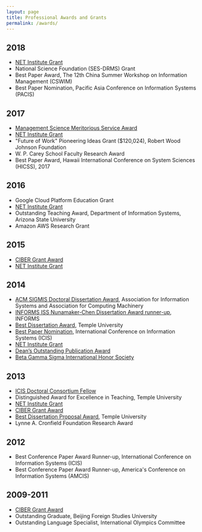 ```yaml
---
layout: page
title: Professional Awards and Grants
permalink: /awards/
---
```


<h2 class="blogyear">2018</h2>
<ul id="archive">
    <li><a href="http://netinst.org/">NET Institute Grant</a></li>
    <li>National Science Foundation (SES-DRMS) Grant</li>
    <li>Best Paper Award, The 12th China Summer Workshop on Information Management (CSWIM)</li>
    <li>Best Paper Nomination, Pacific Asia Conference on Information Systems (PACIS)</li>
</ul>

<h2 class="blogyear">2017</h2>
<ul id="archive">
    <li><a href="http://pubsonline.informs.org/doi/pdf/10.1287/mnsc.2017.2909">Management Science Meritorious Service Award</a></li>
    <li><a href="http://netinst.org/">NET Institute Grant</a></li>
    <li>"Future of Work" Pioneering Ideas Grant ($120,024), Robert Wood Johnson Foundation</li>
    <li>W. P. Carey School Faculty Research Award</li>
    <li>Best Paper Award, Hawaii International Conference on System Sciences (HICSS), 2017</li>
</ul>

<h2 class="blogyear">2016</h2>
<ul id="archive">
    <li>Google Cloud Platform Education Grant</li>
    <li><a href="http://netinst.org/">NET Institute Grant</a></li>
    <li>Outstanding Teaching Award, Department of Information Systems, Arizona State University</li>
    <li>Amazon AWS Research Grant</li>
</ul>

<h2 class="blogyear">2015</h2>
<ul id="archive">
    <li><a href="http://www.fox.temple.edu/cms_research/institutes-and-centers/ciber/">CIBER Grant Award</a></li>
    <li><a href="http://netinst.org/">NET Institute Grant</a></li>
</ul>

<h2 class="blogyear">2014</h2>
<ul id="archive">
    <li><a href="http://icis2014.aisnet.org/doctoral-consortium/dissertation-competition.html">ACM SIGMIS Doctoral Dissertation Award</a>, Association for Information Systems and Association for Computing Machinery</li>
    <li><a href="https://www.informs.org/Community/ISS/Awards/INFORMS-ISS-Nunamaker-Chen-Dissertation-Award">INFORMS ISS Nunamaker-Chen Dissertation Award runner-up</a>, INFORMS</li>
    <li><a href="http://www.fox.temple.edu/cms_academics/phd/fox-research-competition/">Best Dissertation Award</a>, Temple University</li>
    <li><a href="http://icis2014.aisnet.org/">Best Paper Nomination</a>, International Conference on Information Systems (ICIS)</li>
    <li><a href="http://netinst.org/">NET Institute Grant</a></li>
    <li><a href="http://www.fox.temple.edu/cms_academics/phd/fox-research-competition/">Dean’s Outstanding Publication Award</a></li>
    <li><a href="https://www.betagammasigma.org/">Beta Gamma Sigma International Honor Society</a></li>
</ul>

<h2 class="blogyear">2013</h2>
<ul id="archive">
    <li><a href="http://icis2014.aisnet.org/doctoral-consortium/call-for-nominations.html">ICIS Doctoral Consortium Fellow</a></li>
    <li>Distinguished Award for Excellence in Teaching, Temple University</li>
    <li><a href="http://netinst.org/">NET Institute Grant</a></li>
    <li><a href="http://www.fox.temple.edu/cms_research/institutes-and-centers/ciber/">CIBER Grant Award</a></li>
    <li><a href="http://www.fox.temple.edu/cms_academics/phd/fox-research-competition/">Best Dissertation Proposal Award</a>, Temple University</li>
    <li>Lynne A. Cronfield Foundation Research Award</li>
</ul>

<h2 class="blogyear">2012</h2>
<ul id="archive">
    <li>Best Conference Paper Award Runner-up, International Conference on Information Systems (ICIS)</li>
    <li>Best Conference Paper Award Runner-up, America's Conference on Information Systems (AMCIS)</li>
</ul>

<h2 class="blogyear">2009-2011</h2>
<ul id="archive">
    <li><a href="http://www.fox.temple.edu/cms_research/institutes-and-centers/ciber/">CIBER Grant Award</a></li>
    <li>Outstanding Graduate, Beijing Foreign Studies University</li>
    <li>Outstanding Language Specialist, International Olympics Committee</li>
</ul>

<!-- {{ post.date | date: '%m %d, %Y' }} -->
